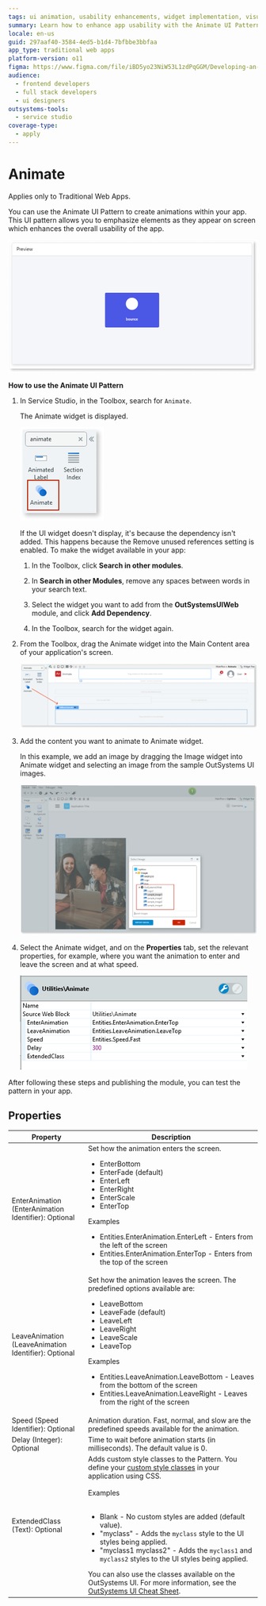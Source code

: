 ```yaml
---
tags: ui animation, usability enhancements, widget implementation, visual effects, user interface design
summary: Learn how to enhance app usability with the Animate UI Pattern in OutSystems 11 (O11), enabling dynamic element animations in Traditional Web Apps.
locale: en-us
guid: 297aaf40-3584-4ed5-b1d4-7bfbbe3bbfaa
app_type: traditional web apps
platform-version: o11
figma: https://www.figma.com/file/iBD5yo23NiW53L1zdPqGGM/Developing-an-Application?type=design&node-id=245%3A84&mode=design&t=u4ANW5BJS7Flsdmg-1
audience:
  - frontend developers
  - full stack developers
  - ui designers
outsystems-tools:
  - service studio
coverage-type:
  - apply
---
```


# Animate

<div class="info" markdown="1">

Applies only to Traditional Web Apps.

</div>

You can use the Animate UI Pattern to create animations within your app. This UI pattern allows you to emphasize elements as they appear on screen which enhances the overall usability of the app.

![Screenshot of Animate UI Pattern in OutSystems Service Studio](images/animate-10-ss.png "Animate UI Pattern in Service Studio")

**How to use the Animate UI Pattern**

1. In Service Studio, in the Toolbox, search for `Animate`.

    The Animate widget is displayed.

    ![Service Studio interface showing how to add Animate widget dependency](images/animate-11-ss.png "Adding Animate Widget Dependency")

    If the UI widget doesn't display, it's because the dependency isn't added. This happens because the Remove unused references setting is enabled. To make the widget available in your app:

    1. In the Toolbox, click **Search in other modules**.

    1. In **Search in other Modules**, remove any spaces between words in your search text.
    
    1. Select the widget you want to add from the **OutSystemsUIWeb** module, and click **Add Dependency**. 
    
    1. In the Toolbox, search for the widget again.

1. From the Toolbox, drag the Animate widget into the Main Content area of your application's screen.

    ![Dragging the Animate widget into the Main Content area of an OutSystems application screen](images/animate-1-ss.png "Dragging Animate Widget to Main Content")

1. Add the content you want to animate to Animate widget.

    In this example, we add an image by dragging the Image widget into Animate widget and selecting an image from the sample OutSystems UI images.

    ![Adding an image to the Animate widget in OutSystems Service Studio](images/animate-12-ss.png "Adding Content to Animate Widget")

1. Select the Animate widget, and on the **Properties** tab, set the relevant properties, for example, where you want the animation to enter and leave the screen and at what speed.

    ![OutSystems Service Studio Properties tab for setting Animate widget properties](images/animate-2-ss.png "Setting Animate Widget Properties")

After following these steps and publishing the module, you can test the pattern in your app.

## Properties

| Property                                             | Description                                                                                                                                                                                                                                                                                                                                                                                                                                                                                                                                                                                                                        |
|------------------------------------------------------|------------------------------------------------------------------------------------------------------------------------------------------------------------------------------------------------------------------------------------------------------------------------------------------------------------------------------------------------------------------------------------------------------------------------------------------------------------------------------------------------------------------------------------------------------------------------------------------------------------------------------------|
| EnterAnimation (EnterAnimation Identifier): Optional | Set how the animation enters the screen. <p><ul><li>EnterBottom</li> <li>EnterFade (default)</li><li>EnterLeft</li><li>EnterRight</li><li>EnterScale</li><li>EnterTop</li></ul></p> <p>Examples <ul><li>Entities.EnterAnimation.EnterLeft - Enters from the left of the screen</li><li>Entities.EnterAnimation.EnterTop - Enters from the top of the screen</li></ul></p>                                                                                                                                                                                                                                                          |
| LeaveAnimation (LeaveAnimation Identifier): Optional | Set how the animation leaves the screen. The predefined options available are:<p><ul><li>LeaveBottom</li> <li>LeaveFade (default)</li><li>LeaveLeft</li><li>LeaveRight</li><li>LeaveScale</li><li>LeaveTop</li></ul></p> <p>Examples <ul><li>Entities.LeaveAnimation.LeaveBottom - Leaves from the bottom of the screen</li><li>Entities.LeaveAnimation.LeaveRight - Leaves from the right of the screen</li></ul></p>                                                                                                                                                                                                             |
| Speed (Speed Identifier): Optional                   | Animation duration. Fast, normal, and slow are the predefined speeds available for the animation.                                                                                                                                                                                                                                                                                                                                                                                                                                                                                                                                  |
| Delay (Integer): Optional                            | Time to wait before animation starts (in milliseconds). The default value is 0.                                                                                                                                                                                                                                                                                                                                                                                                                                                                                                                                                    |
| ExtendedClass (Text): Optional                       | Adds custom style classes to the Pattern. You define your [custom style classes](../../../look-feel/css.md) in your application using CSS.<br/><br/>Examples<br/><br/> <ul><li>Blank - No custom styles are added (default value).</li><li>"myclass" - Adds the ``myclass`` style to the UI styles being applied.</li><li>"myclass1 myclass2" - Adds the ``myclass1`` and ``myclass2`` styles to the UI styles being applied.</li></ul>You can also use the classes available on the OutSystems UI. For more information, see the [OutSystems UI Cheat Sheet](https://outsystemsui.outsystems.com/OutSystemsUIWebsite/CheatSheet). |
